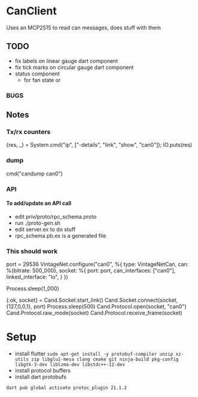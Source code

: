# CanClient
Uses an MCP2515 to read can messages, does stuff with them


## TODO

* fix labels on linear gauge dart component
* fix tick marks on circular gauge dart component
* status component
  * for fan state or

### BUGS


## Notes



### Tx/rx counters
{res, _} = System.cmd("ip", ["-details", "link", "show", "can0"]); IO.puts(res)
### dump
cmd("candump can0")

### API
#### To add/update an API call
* edit priv/proto/rpc_schema.proto
* run ./proto-gen.sh
* edit server.ex to do stuff
* rpc_schema.pb.ex is a generated file

### This should work
port = 29536
VintageNet.configure("can0", %{
    type: VintageNetCan,
    can: %{bitrate: 500_000},
    socket: %{
      port: port,
      can_interfaces: ["can0"],
      linked_interface: "lo",
    }
  })

Process.sleep(1_000)

{:ok, socket} = Cand.Socket.start_link()
Cand.Socket.connect(socket, {127,0,0,1}, port)
Process.sleep(500)
Cand.Protocol.open(socket, "can0")
Cand.Protocol.raw_mode(socket)
Cand.Protocol.receive_frame(socket)


# Setup
* install flutter
`sudo apt-get install -y protobuf-compiler unzip xz-utils zip libglu1-mesa clang cmake git ninja-build pkg-config libgtk-3-dev liblzma-dev libstdc++-12-dev`
* install protocol buffers
* install dart protobufs
```
dart pub global activate protoc_plugin 21.1.2
```
